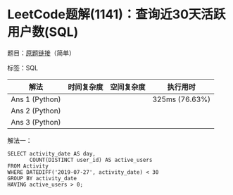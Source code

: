 # LeetCode题解(1141)：查询近30天活跃用户数(SQL)

题目：[原题链接](https://leetcode-cn.com/problems/user-activity-for-the-past-30-days-i/)（简单）

标签：SQL

| 解法           | 时间复杂度 | 空间复杂度 | 执行用时       |
| -------------- | ---------- | ---------- | -------------- |
| Ans 1 (Python) |            |            | 325ms (76.63%) |
| Ans 2 (Python) |            |            |                |
| Ans 3 (Python) |            |            |                |

解法一：

```mysql
SELECT activity_date AS day,
       COUNT(DISTINCT user_id) AS active_users
FROM Activity
WHERE DATEDIFF('2019-07-27', activity_date) < 30
GROUP BY activity_date
HAVING active_users > 0;
```